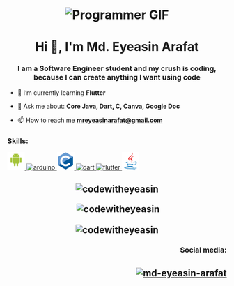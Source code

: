 
<h1 align="center"><img  width="400" src="https://cdn.dribbble.com/users/1162077/screenshots/3848914/programmer.gif" alt="Programmer GIF"></h2>
<h1 align="center">Hi 👋, I'm Md. Eyeasin Arafat</h1>

<h3 align="center">I am a Software Engineer student and my crush is coding, because I can create anything I want using code</h3>


- 🌱 I’m currently learning **Flutter**

- 💬 Ask me about: **Core Java, Dart, C, Canva, Google Doc**

- 📫 How to reach me **mreyeasinarafat@gmail.com**



<h3 align="left">Skills:</h3>
<p align="left"> <a href="https://developer.android.com" target="_blank" rel="noreferrer"> <img src="https://raw.githubusercontent.com/devicons/devicon/master/icons/android/android-original-wordmark.svg" alt="android" width="40" height="40"/> </a> <a href="https://www.arduino.cc/" target="_blank" rel="noreferrer"> <img src="https://cdn.worldvectorlogo.com/logos/arduino-1.svg" alt="arduino" width="40" height="40"/> </a> <a href="https://www.cprogramming.com/" target="_blank" rel="noreferrer"> <img src="https://raw.githubusercontent.com/devicons/devicon/master/icons/c/c-original.svg" alt="c" width="40" height="40"/> </a> <a href="https://dart.dev" target="_blank" rel="noreferrer"> <img src="https://www.vectorlogo.zone/logos/dartlang/dartlang-icon.svg" alt="dart" width="40" height="40"/> </a> <a href="https://flutter.dev" target="_blank" rel="noreferrer"> <img src="https://www.vectorlogo.zone/logos/flutterio/flutterio-icon.svg" alt="flutter" width="40" height="40"/> </a> <a href="https://www.java.com" target="_blank" rel="noreferrer"> <img src="https://raw.githubusercontent.com/devicons/devicon/master/icons/java/java-original.svg" alt="java" width="40" height="40"/> </a> </p>

<h2 align="center"><p><img  src="https://github-readme-stats.vercel.app/api/top-langs?username=codewitheyeasin&show_icons=true&locale=en&layout=compact" alt="codewitheyeasin" /></p>


<p>&nbsp;<img  src="https://github-readme-stats.vercel.app/api?username=codewitheyeasin&show_icons=true&locale=en" alt="codewitheyeasin" /></p>

<p><img align="center" src="https://github-readme-streak-stats.herokuapp.com/?user=codewitheyeasin&" alt="codewitheyeasin" /></p></h2>
<h3 align="right">Social media:</h3>
<p align="left">
<h2 align="right"><a href="https://linkedin.com/in/md-eyeasin-arafat" target="blank"><img align="center" src="https://raw.githubusercontent.com/rahuldkjain/github-profile-readme-generator/master/src/images/icons/Social/linked-in-alt.svg" alt="md-eyeasin-arafat" height="30" width="40" /></a>
</p></h2>
